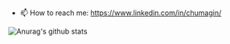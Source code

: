- 📫 How to reach me: https://www.linkedin.com/in/chumagin/

![Anurag's github stats](https://github-readme-stats.vercel.app/api?username=a-chumagin&show_icons=true&&count_private=true)
